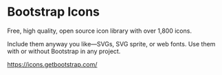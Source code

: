 # Bootstrap Icons
Free, high quality, open source icon library with over 1,800 icons. 

Include them anyway you like—SVGs, SVG sprite, or web fonts. Use them with or without Bootstrap in any project.

https://icons.getbootstrap.com/